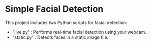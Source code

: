 ﻿# Simple Facial Detection

This project includes two Python scripts for facial detection:

- "live.py" : Performs real-time facial detection using your webcam.
- "static.py" : Detects faces in a static image file.
